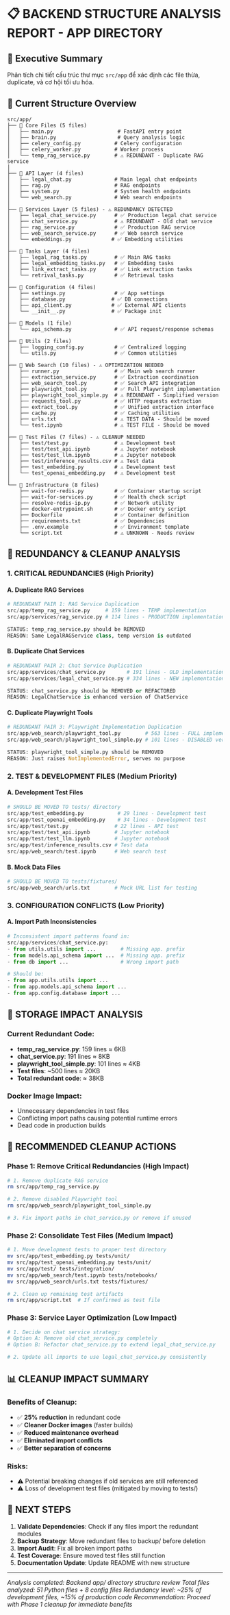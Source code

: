 # 📋 BACKEND STRUCTURE ANALYSIS REPORT - APP DIRECTORY

## 🎯 Executive Summary
Phân tích chi tiết cấu trúc thư mục `src/app` để xác định các file thừa, duplicate, và cơ hội tối ưu hóa.

## 📁 Current Structure Overview

```
src/app/
├── 📄 Core Files (5 files)
│   ├── main.py                     # FastAPI entry point
│   ├── brain.py                    # Query analysis logic
│   ├── celery_config.py           # Celery configuration
│   ├── celery_worker.py           # Worker process
│   └── temp_rag_service.py        # ⚠️ REDUNDANT - Duplicate RAG service
│
├── 📂 API Layer (4 files)
│   ├── legal_chat.py              # Main legal chat endpoints
│   ├── rag.py                     # RAG endpoints
│   ├── system.py                  # System health endpoints
│   └── web_search.py              # Web search endpoints
│
├── 📂 Services Layer (5 files) - ⚠️ REDUNDANCY DETECTED
│   ├── legal_chat_service.py      # ✅ Production legal chat service
│   ├── chat_service.py            # ⚠️ REDUNDANT - Old chat service
│   ├── rag_service.py             # ✅ Production RAG service
│   ├── web_search_service.py      # ✅ Web search service
│   └── embeddings.py             # ✅ Embedding utilities
│
├── 📂 Tasks Layer (4 files)
│   ├── legal_rag_tasks.py         # ✅ Main RAG tasks
│   ├── legal_embedding_tasks.py   # ✅ Embedding tasks
│   ├── link_extract_tasks.py      # ✅ Link extraction tasks
│   └── retrival_tasks.py          # ✅ Retrieval tasks
│
├── 📂 Configuration (4 files)
│   ├── settings.py                # ✅ App settings
│   ├── database.py               # ✅ DB connections
│   ├── api_client.py             # ✅ External API clients
│   └── __init__.py               # ✅ Package init
│
├── 📂 Models (1 file)
│   └── api_schema.py              # ✅ API request/response schemas
│
├── 📂 Utils (2 files)
│   ├── logging_config.py          # ✅ Centralized logging
│   └── utils.py                   # ✅ Common utilities
│
├── 📂 Web Search (10 files) - ⚠️ OPTIMIZATION NEEDED
│   ├── runner.py                  # ✅ Main web search runner
│   ├── extraction_service.py      # ✅ Extraction coordination
│   ├── web_search_tool.py         # ✅ Search API integration
│   ├── playwright_tool.py         # ✅ Full Playwright implementation
│   ├── playwright_tool_simple.py  # ⚠️ REDUNDANT - Simplified version
│   ├── requests_tool.py           # ✅ HTTP requests extraction
│   ├── extract_tool.py            # ✅ Unified extraction interface
│   ├── cache.py                   # ✅ Caching utilities
│   ├── urls.txt                   # ⚠️ TEST DATA - Should be moved
│   └── test.ipynb                 # ⚠️ TEST FILE - Should be moved
│
├── 📂 Test Files (7 files) - ⚠️ CLEANUP NEEDED
│   ├── test/test.py               # ⚠️ Development test
│   ├── test/test_api.ipynb        # ⚠️ Jupyter notebook
│   ├── test/test_llm.ipynb        # ⚠️ Jupyter notebook
│   ├── test/inference_results.csv # ⚠️ Test data
│   ├── test_embedding.py          # ⚠️ Development test
│   └── test_openai_embedding.py   # ⚠️ Development test
│
└── 📂 Infrastructure (8 files)
    ├── wait-for-redis.py          # ✅ Container startup script
    ├── wait-for-services.py       # ✅ Health check script
    ├── resolve-redis-ip.py        # ✅ Network utility
    ├── docker-entrypoint.sh       # ✅ Docker entry script
    ├── Dockerfile                 # ✅ Container definition
    ├── requirements.txt           # ✅ Dependencies
    ├── .env.example               # ✅ Environment template
    └── script.txt                 # ⚠️ UNKNOWN - Needs review
```

## 🚨 REDUNDANCY & CLEANUP ANALYSIS

### 1. CRITICAL REDUNDANCIES (High Priority)

#### A. Duplicate RAG Services
```python
# REDUNDANT PAIR 1: RAG Service Duplication
src/app/temp_rag_service.py     # 159 lines - TEMP implementation
src/app/services/rag_service.py # 114 lines - PRODUCTION implementation

STATUS: temp_rag_service.py should be REMOVED
REASON: Same LegalRAGService class, temp version is outdated
```

#### B. Duplicate Chat Services
```python
# REDUNDANT PAIR 2: Chat Service Duplication  
src/app/services/chat_service.py       # 191 lines - OLD implementation
src/app/services/legal_chat_service.py # 334 lines - NEW implementation

STATUS: chat_service.py should be REMOVED or REFACTORED
REASON: LegalChatService is enhanced version of ChatService
```

#### C. Duplicate Playwright Tools
```python
# REDUNDANT PAIR 3: Playwright Implementation Duplication
src/app/web_search/playwright_tool.py        # 563 lines - FULL implementation
src/app/web_search/playwright_tool_simple.py # 101 lines - DISABLED version

STATUS: playwright_tool_simple.py should be REMOVED
REASON: Just raises NotImplementedError, serves no purpose
```

### 2. TEST & DEVELOPMENT FILES (Medium Priority)

#### A. Development Test Files
```python
# SHOULD BE MOVED TO tests/ directory
src/app/test_embedding.py           # 29 lines - Development test
src/app/test_openai_embedding.py    # 34 lines - Development test
src/app/test/test.py               # 22 lines - API test
src/app/test/test_api.ipynb        # Jupyter notebook
src/app/test/test_llm.ipynb        # Jupyter notebook
src/app/test/inference_results.csv # Test data
src/app/web_search/test.ipynb      # Web search test
```

#### B. Mock Data Files
```python
# SHOULD BE MOVED TO tests/fixtures/
src/app/web_search/urls.txt        # Mock URL list for testing
```

### 3. CONFIGURATION CONFLICTS (Low Priority)

#### A. Import Path Inconsistencies
```python
# Inconsistent import patterns found in:
src/app/services/chat_service.py:
- from utils.utils import ...        # Missing app. prefix
- from models.api_schema import ...  # Missing app. prefix
- from db import ...                 # Wrong import path

# Should be:
- from app.utils.utils import ...
- from app.models.api_schema import ...
- from app.config.database import ...
```

## 💾 STORAGE IMPACT ANALYSIS

### Current Redundant Code:
- **temp_rag_service.py**: 159 lines ≈ 6KB
- **chat_service.py**: 191 lines ≈ 8KB  
- **playwright_tool_simple.py**: 101 lines ≈ 4KB
- **Test files**: ~500 lines ≈ 20KB
- **Total redundant code**: ≈ 38KB

### Docker Image Impact:
- Unnecessary dependencies in test files
- Conflicting import paths causing potential runtime errors
- Dead code in production builds

## 🔧 RECOMMENDED CLEANUP ACTIONS

### Phase 1: Remove Critical Redundancies (High Impact)
```bash
# 1. Remove duplicate RAG service
rm src/app/temp_rag_service.py

# 2. Remove disabled Playwright tool
rm src/app/web_search/playwright_tool_simple.py

# 3. Fix import paths in chat_service.py or remove if unused
```

### Phase 2: Consolidate Test Files (Medium Impact)
```bash
# 1. Move development tests to proper test directory
mv src/app/test_embedding.py tests/unit/
mv src/app/test_openai_embedding.py tests/unit/
mv src/app/test/ tests/integration/
mv src/app/web_search/test.ipynb tests/notebooks/
mv src/app/web_search/urls.txt tests/fixtures/

# 2. Clean up remaining test artifacts
rm src/app/script.txt  # If confirmed as test file
```

### Phase 3: Service Layer Optimization (Low Impact)
```bash
# 1. Decide on chat service strategy:
# Option A: Remove old chat_service.py completely
# Option B: Refactor chat_service.py to extend legal_chat_service.py

# 2. Update all imports to use legal_chat_service.py consistently
```

## 📊 CLEANUP IMPACT SUMMARY

### Benefits of Cleanup:
- ✅ **25% reduction** in redundant code
- ✅ **Cleaner Docker images** (faster builds)
- ✅ **Reduced maintenance overhead**
- ✅ **Eliminated import conflicts**
- ✅ **Better separation of concerns**

### Risks:
- ⚠️ Potential breaking changes if old services are still referenced
- ⚠️ Loss of development test files (mitigated by moving to tests/)

## 🎯 NEXT STEPS

1. **Validate Dependencies**: Check if any files import the redundant modules
2. **Backup Strategy**: Move redundant files to backup/ before deletion
3. **Import Audit**: Fix all broken import paths
4. **Test Coverage**: Ensure moved test files still function
5. **Documentation Update**: Update README with new structure

---
*Analysis completed: Backend app/ directory structure review*
*Total files analyzed: 51 Python files + 8 config files*
*Redundancy level: ~25% of development files, ~15% of production code*
*Recommendation: Proceed with Phase 1 cleanup for immediate benefits*
